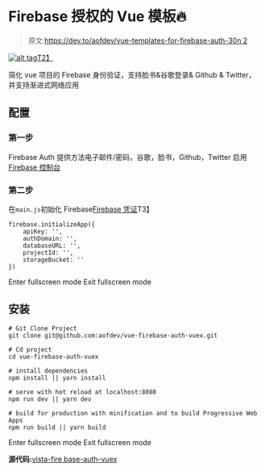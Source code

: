 # Firebase 授权的 Vue 模板🔥

> 原文:[https://dev.to/aofdev/vue-templates-for-firebase-auth-30n 2](https://dev.to/aofdev/vue-templates-for-firebase-auth--30n2)

[![alt tag](../Images/e6e007ad74425789d2db018e1cc804a2.png)T2】](https://res.cloudinary.com/practicaldev/image/fetch/s--XkBI-_5s--/c_limit%2Cf_auto%2Cfl_progressive%2Cq_auto%2Cw_880/https://i.imgur.com/5AnRW5j.png)

简化 vue 项目的 Firebase 身份验证，支持脸书&谷歌登录& Github & Twitter，并支持渐进式网络应用

## 配置

### 第一步

Firebase Auth 提供方法电子邮件/密码，谷歌，脸书，Github，Twitter 启用 [Firebase 控制台](https://console.firebase.google.com/)

### 第二步

在`main.js`初始化 Firebase[Firebase 凭证](https://console.firebase.google.com/)T3】

```
firebase.initializeApp({
    apiKey: '',
    authDomain: '',
    databaseURL: '',
    projectId: '',
    storageBucket: ''
}) 
```

Enter fullscreen mode Exit fullscreen mode

## 安装

```
# Git Clone Project
git clone git@github.com:aofdev/vue-firebase-auth-vuex.git

# Cd project
cd vue-firebase-auth-vuex

# install dependencies
npm install || yarn install

# serve with hot reload at localhost:8080
npm run dev || yarn dev

# build for production with minification and to build Progressive Web Apps
npm run build || yarn build 
```

Enter fullscreen mode Exit fullscreen mode

**源代码:**[vista-fire base-auth-vuex](https://github.com/aofdev/vue-firebase-auth-vuex)